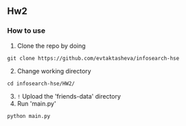 ## Hw2

### How to use
1. Clone the repo by doing
```
git clone https://github.com/evtaktasheva/infosearch-hse
```

2. Change working directory
```
cd infosearch-hse/HW2/
```

3. `!` Upload the 'friends-data' directory
4. Run 'main.py'
```
python main.py
```
